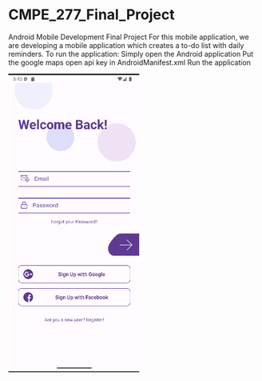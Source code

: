 # CMPE_277_Final_Project
Android Mobile Development Final Project
For this mobile application, we are developing a mobile application which creates a to-do list with daily reminders. 
To run the application:
Simply open the Android application
Put the google maps open api key in AndroidManifest.xml
Run the application

![Main page](Main_login_page.png)

